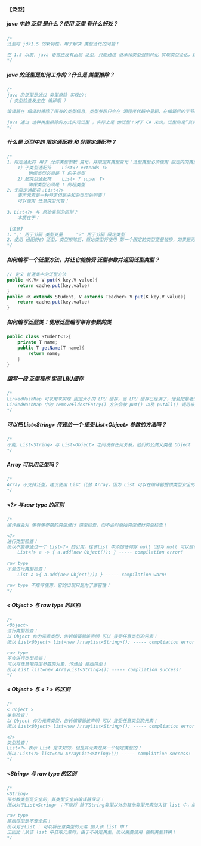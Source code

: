 #### 【泛型】

##### java 中的 泛型 是什么？使用 泛型 有什么好处？

```java
/*
泛型时 jdk1.5 的新特性，用于解决 类型泛化的问题！

在 1.5 以前，java 语言还没有出现 泛型，只能通过 继承和类型强制转化 实现类型泛化，这使得 在编译期间，编译器无法检查出 强制转换是否成功！程序员仅是依赖这个保障类型泛化的正确性，则 ClassCastException 风险将转嫁到 程序的运行期！
*/
```

##### java 的泛型是如何工作的？什么是 类型擦除？

```java
/*
java 的泛型是通过 类型擦除 实现的！
（ 类型检查发生在 编译期 ）

编译器在 编译时擦除了所有的类型信息，类型参数只会在 源程序代码中呈现，在编译后的字节码中，泛型会被替换成原始类型（raw type），并且在相应的地方插入强制转换代码！因此对于 运行期的 java 语言来说，ArrayList<Integer> 与 ArrayList<String> 就是同一个类！

java 通过 这种类型擦除的方式实现泛型 ，实际上是 伪泛型！对于 C# 来说，泛型则是“真实泛型”，不论是在 源程序中还是在 编译后的代码中，类型参数（编译后编程占位符） 都是真实存在的！
*/
```

##### 什么是 泛型中的 限定通配符 和 非限定通配符？

```java
/*
1、限定通配符 用于 允许类型参数 变化，并限定其类型变化：泛型类型必须使用 限定内的类型进行初始化，否则编译出错！
    1）子类型通配符	List<? extends T>
        确保类型必须是 T 的子类型
    2）超类型通配符	List< ? super T>
        确保类型必须是 T 的超类型
2、无限定通配符：List<?> 
	表示元素是一种特定但是未知的类型的列表！
	可以使用 任意类型代替！
	
3、List<?> 与 原始类型的区别？
	本质在于：
	
【注意】
1、"," 用于分隔 类型变量 	"?" 用于分隔 限定类型
2、使用 通配符的 泛型，类型擦除后，原始类型将使用 第一个限定的类型变量替换，如果是无限顶通配符，则使用 Object 替换！
*/
```

##### 如何编写一个泛型方法，并让它能接受 泛型参数并返回泛型类型？

```java
// 定义 普通类中的泛型方法
public <K,V> V put(K key,V value){
    return cache.put(key,value)
}
public <K extends Student, V extends Teacher> V put(K key,V value){
    return cache.put(key,value)
}
```

##### 如何编写泛型类：使用泛型编写带有参数的类

```java
public class Student<T>{
    private T name;
    public T getName(T name){
        return name;
    }
}
```

##### 编写一段 泛型程序 实现 LRU缓存

```java
/*
LinkedHashMap 可以用来实现 固定大小的 LRU 缓存，当 LRU 缓存已经满了，他会把最老的键值移除出缓存。
LinkedHashMap 中的 removeEldestEntry() 方法会被 put() 以及 putAll() 调用来删除最老的键值对。
*/
```

##### 可以把 List\<String> 传递给一个  接受 List\<Object> 参数的方法吗？

```java
/*
不能，List<String> 与 List<Object> 之间没有任何关系，他们的公共父类是 Object ！
*/
```

##### Array 可以用泛型吗？

```java
/*
Array 不支持泛型，建议使用 List 代替 Array，因为 List 可以在编译器提供类型安全的保证，而 Array 不能！
*/
```

##### <?> 与 raw type 的区别

```java
/*
编译器会对 带有带参数的类型进行 类型检查，而不会对原始类型进行类型检查！

<?>
进行类型检查！
所以不能够通过一个 List<?> 的引用，往该list 中添加任何除 null（因为 null 可以赋值给任意对象） 以外的元素，这是因为 无法确定 List<?> 中的元素类型到底是什么，无法保证类型安全！
	List<?> a -> { a.add(new Object()); } ----- compilation error!
	
raw type
不会进行类型检查！
	List a->{ a.add(new Object()); } ----- compilation warn!

raw type 不推荐使用，它的出现只是为了兼容性！
*/
```

##### < Object > 与 raw type 的区别

```java
/*
<Object>
进行类型检查！
以 Object 作为元素类型，告诉编译器该声明 可以 接受任意类型的元素！
所以 List<Object> list=new ArrayList<String>(); ----- compliation error !

raw type
不会进行类型检查！
可以将任意带类型参数的对象，传递给 原始类型！
所以 List list=new ArrayList<String>(); ----- compliation success!
*/
```

##### < Object > 与 < ? >  的区别 

```java
/*
< Object >
类型检查！
以 Object 作为元素类型，告诉编译器该声明 可以 接受任意类型的元素！
所以 List<Object> list=new ArrayList<String>(); ----- compliation error !

<?>
类型检查！
List<?> 表示 List 是未知的，但是其元素是某一个特定类型的！
所以：List<?> list=new ArrayList<String>(); ----- compliation success!
*/
```

##### \<String> 与 raw type 的区别

```java
/*
<String>
带参数类型是安全的，其类型安全由编译器保证！
所以对于List<String> ：不能将 除了String类型以外的其他类型元素加入该 list 中，编译器会报错。正因为此，从该 list 中获取元素时，直接就是 String 类型的，不需要 强制类型转换。 

raw type
原始类型是不安全的！
所以对于List : 可以将任意类型的元素 加入该 list 中！
正因此：从该 list 中获取元素时，由于不确定类型，所以需要使用 强制类型转换！
*/
```



